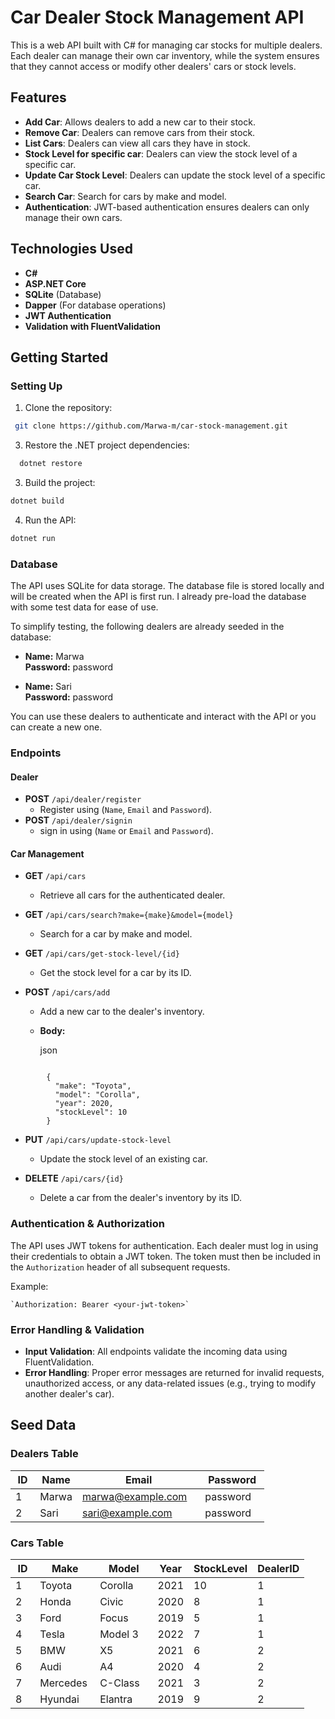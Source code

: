 Car Dealer Stock Management API
===============================

This is a web API built with C# for managing car stocks for multiple dealers. Each dealer can manage their own car inventory, while the system ensures that they cannot access or modify other dealers' cars or stock levels.

Features
--------

-   **Add Car**: Allows dealers to add a new car to their stock.
-   **Remove Car**: Dealers can remove cars from their stock.
-   **List Cars**: Dealers can view all cars they have in stock.
-   **Stock Level for specific car**: Dealers can view the stock level of a specific car.
-   **Update Car Stock Level**: Dealers can update the stock level of a specific car.
-   **Search Car**: Search for cars by make and model.
-   **Authentication**: JWT-based authentication ensures dealers can only manage their own cars.

Technologies Used
-----------------

-   **C#**
-   **ASP.NET Core**
-   **SQLite** (Database)
-   **Dapper** (For database operations)
-   **JWT Authentication**
-   **Validation with FluentValidation**

Getting Started
---------------

### Setting Up

1.  Clone the repository:
   ```bash
    git clone https://github.com/Marwa-m/car-stock-management.git
```

3.  Restore the .NET project dependencies:

  ```bash
    dotnet restore
   ```
3.  Build the project:

   ```bash
   dotnet build
   ```

4.  Run the API:

   ```bash
   dotnet run
   ```

### Database

The API uses SQLite for data storage. The database file is stored locally and will be created when the API is first run. I already pre-load the database with some test data for ease of use.

To simplify testing, the following dealers are already seeded in the database:

-   **Name:** Marwa\
    **Password:** password

-   **Name:** Sari\
    **Password:** password

You can use these dealers to authenticate and interact with the API or you can create a new one.

### Endpoints

#### Dealer

-   **POST** `/api/dealer/register`
    -   Register using (`Name`, `Email` and `Password`).
-   **POST** `/api/dealer/signin`
    -   sign in using (`Name` or `Email` and `Password`).

#### Car Management

-   **GET** `/api/cars`

    -   Retrieve all cars for the authenticated dealer.
-   **GET** `/api/cars/search?make={make}&model={model}`

    -   Search for a car by make and model.
-   **GET** `/api/cars/get-stock-level/{id}`

    -   Get the stock level for a car by its ID.
-   **POST** `/api/cars/add`

    -   Add a new car to the dealer's inventory.
    -   **Body:**

        json
```

        {
          "make": "Toyota",
          "model": "Corolla",
          "year": 2020,
          "stockLevel": 10
        }
```

-   **PUT** `/api/cars/update-stock-level`

    -   Update the stock level of an existing car.

-   **DELETE** `/api/cars/{id}`

    -   Delete a car from the dealer's inventory by its ID.

### Authentication & Authorization

The API uses JWT tokens for authentication. Each dealer must log in using their credentials to obtain a JWT token. The token must then be included in the `Authorization` header of all subsequent requests.

Example:

```
`Authorization: Bearer <your-jwt-token>`
```

### Error Handling & Validation

-   **Input Validation**: All endpoints validate the incoming data using FluentValidation.
-   **Error Handling**: Proper error messages are returned for invalid requests, unauthorized access, or any data-related issues (e.g., trying to modify another dealer's car).

## Seed Data

### Dealers Table


| ID | Name | Email | Password |
| --- | --- | ---| --- |
| 1   | Marwa | marwa@example.com   | password   |
| 2   | Sari  | sari@example.com    | password   |


### Cars Table
| ID | Make | Model | Year | StockLevel | DealerID |
| --- | --- | ---| --- | ---| --- |
| 1   | Toyota | Corolla| 2021 | 10  | 1|
| 2  | Honda | Civic | 2020 | 8           | 1         |
| 3   | Ford      | Focus      | 2019 | 5           | 1         |
| 4   | Tesla     | Model 3    | 2022 | 7           | 1         |
| 5   | BMW       | X5         | 2021 | 6           | 2         |
| 6   | Audi      | A4         | 2020 | 4           | 2         |
| 7   | Mercedes  | C-Class    | 2021 | 3           | 2         |
| 8   | Hyundai   | Elantra    | 2019 | 9           | 2         |

